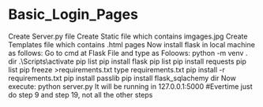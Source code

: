 # Basic_Login_Pages
Create Server.py file
Create Static file which contains imgages.jpg
Create Templates file which contains .html pages
Now install flask in local machine as follows:
Go to cmd at Flask File and type as Foloows:
python -m venv .
dir
.\Scripts\activate
pip list
pip install flask
pip list
pip install requests
pip list
pip freeze >requirements.txt
type requirements.txt
pip install -r requirements.txt
pip install passlib
pip install flask_sqlachemy
dir 
Now execute: python server.py
It will be running in 127.0.0.1:5000
#Evertime just do step 9 and step 19, not all the other steps
